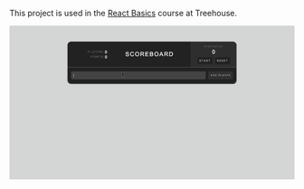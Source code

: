 This project is used in the [React Basics](https://teamtreehouse.com/library/react-basics) course at Treehouse.

[![](https://github.com/miriamtocino/treehouse-react-basics/blob/master/screenshot.gif?raw=true)](https://github.com/miriamtocino/treehouse-react-basics/blob/master/screenshot.gif?raw=true)
